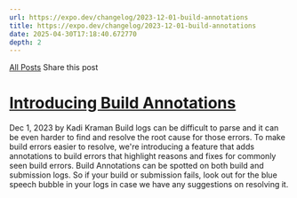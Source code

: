 ```yaml
---
url: https://expo.dev/changelog/2023-12-01-build-annotations
title: https://expo.dev/changelog/2023-12-01-build-annotations
date: 2025-04-30T17:18:40.672770
depth: 2
---
```


[All Posts](https://expo.dev/changelog)
Share this post
# [Introducing Build Annotations](https://expo.dev/changelog/2023-12-01-build-annotations)
Dec 1, 2023 by
Kadi Kraman
Build logs can be difficult to parse and it can be even harder to find and resolve the root cause for those errors. To make build errors easier to resolve, we're introducing a feature that adds annotations to build errors that highlight reasons and fixes for commonly seen build errors. Build Annotations can be spotted on both build and submission logs.
So if your build or submission fails, look out for the blue speech bubble in your logs in case we have any suggestions on resolving it.

